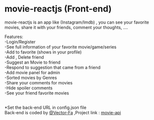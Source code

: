 # movie-reactjs (Front-end)
movie-reactjs is an app like (Instagram/Imdb) , you can see your favorite movies, share it with your friends, comment your thoughts, .... 


Features: <br/>
-Login/Register <br/>
-See full information of your favorite movie/game/series <br/>
-Add to favorite (shows in your profile) <br/>
-Add , Delete friend <br/>
-Suggest an Movie to friend <br/>
-Respond to suggestion that came from a friend  <br/>
-Add movie panel for admin <br/>
-Sorted movies by Genres  <br/>
-Share your comments for movies  <br/>
-Hide spoiler comments  <br/>
-See your friend favorite movies  <br/><br/>

*Set the back-end URL in config.json file <br/>
Back-end is coded by [@Vector-Fa](https://www.github.com/Vector-Fa) ,Project link : [movie-api](https://github.com/Vector-Fa/movie-api)

